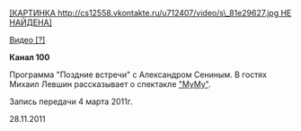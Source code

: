 [
\[КАРТИНКА http://cs12558.vkontakte.ru/u712407/video/s\_81e29627.jpg НЕ НАЙДЕНА\]
][0]


[Видео \[?\] ][1]


**Канал 100**


Программа "Поздние встречи" с Александром Сениным. В гостях Михаил Левшин рассказывает о спектакле ["МуМу"][2].


Запись передачи 4 марта 2011г.


28.11.2011

[0]: http://vk.com/video-15602252_159376811
[1]: http://vk.com/video-15602252_159170346
[2]: ../../performance/krepostnaya-lyubov-mumu "Крепостная любовь (Муму)"